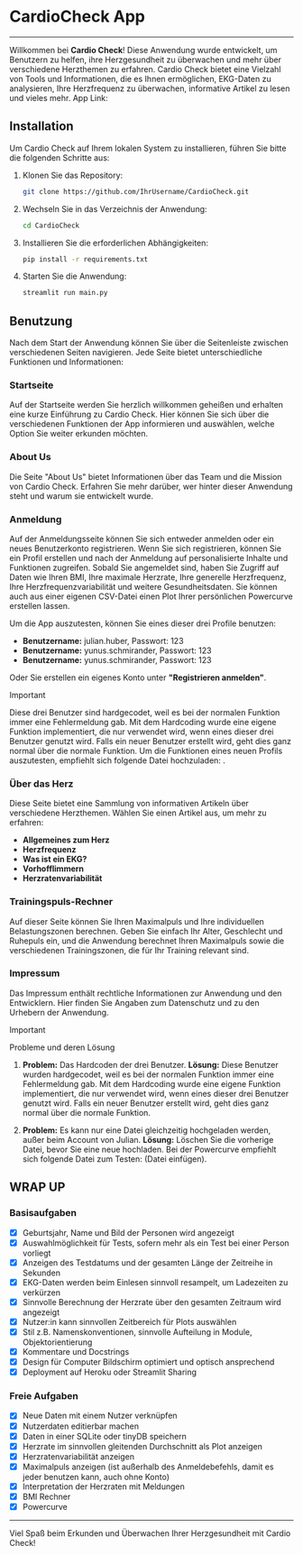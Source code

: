 # CardioCheck App

---

Willkommen bei **Cardio Check**! Diese Anwendung wurde entwickelt, um Benutzern zu helfen, ihre Herzgesundheit zu überwachen und mehr über verschiedene Herzthemen zu erfahren. Cardio Check bietet eine Vielzahl von Tools und Informationen, die es Ihnen ermöglichen, EKG-Daten zu analysieren, Ihre Herzfrequenz zu überwachen, informative Artikel zu lesen und vieles mehr.
App Link: 
## Installation

Um Cardio Check auf Ihrem lokalen System zu installieren, führen Sie bitte die folgenden Schritte aus:

1. Klonen Sie das Repository:
    ```bash
    git clone https://github.com/IhrUsername/CardioCheck.git
    ```
2. Wechseln Sie in das Verzeichnis der Anwendung:
    ```bash
    cd CardioCheck
    ```
3. Installieren Sie die erforderlichen Abhängigkeiten:
    ```bash
    pip install -r requirements.txt
    ```
4. Starten Sie die Anwendung:
    ```bash
    streamlit run main.py
    ```

## Benutzung

Nach dem Start der Anwendung können Sie über die Seitenleiste zwischen verschiedenen Seiten navigieren. Jede Seite bietet unterschiedliche Funktionen und Informationen:

### Startseite

Auf der Startseite werden Sie herzlich willkommen geheißen und erhalten eine kurze Einführung zu Cardio Check. Hier können Sie sich über die verschiedenen Funktionen der App informieren und auswählen, welche Option Sie weiter erkunden möchten.

### About Us

Die Seite "About Us" bietet Informationen über das Team und die Mission von Cardio Check. Erfahren Sie mehr darüber, wer hinter dieser Anwendung steht und warum sie entwickelt wurde.

### Anmeldung

Auf der Anmeldungsseite können Sie sich entweder anmelden oder ein neues Benutzerkonto registrieren. Wenn Sie sich registrieren, können Sie ein Profil erstellen und nach der Anmeldung auf personalisierte Inhalte und Funktionen zugreifen. Sobald Sie angemeldet sind, haben Sie Zugriff auf Daten wie Ihren BMI, Ihre maximale Herzrate, Ihre generelle Herzfrequenz, Ihre Herzfrequenzvariabilität und weitere Gesundheitsdaten. Sie können auch aus einer eigenen CSV-Datei einen Plot Ihrer persönlichen Powercurve erstellen lassen.

Um die App auszutesten, können Sie eines dieser drei Profile benutzen:
- **Benutzername:** julian.huber, Passwort: 123
- **Benutzername:** yunus.schmirander, Passwort: 123
- **Benutzername:** yunus.schmirander, Passwort: 123

Oder Sie erstellen ein eigenes Konto unter **"Registrieren anmelden"**. 

> [!IMPORTANT]
> Diese drei Benutzer sind hardgecodet, weil es bei der normalen Funktion immer eine Fehlermeldung gab. Mit dem Hardcoding wurde eine eigene Funktion implementiert, die nur verwendet wird, wenn eines dieser drei Benutzer genutzt wird. Falls ein neuer Benutzer erstellt wird, geht dies ganz normal über die normale Funktion. Um die Funktionen eines neuen Profils auszutesten, empfiehlt sich folgende Datei hochzuladen: .

### Über das Herz

Diese Seite bietet eine Sammlung von informativen Artikeln über verschiedene Herzthemen. Wählen Sie einen Artikel aus, um mehr zu erfahren:
- **Allgemeines zum Herz**
- **Herzfrequenz**
- **Was ist ein EKG?**
- **Vorhofflimmern**
- **Herzratenvariabilität**

### Trainingspuls-Rechner

Auf dieser Seite können Sie Ihren Maximalpuls und Ihre individuellen Belastungszonen berechnen. Geben Sie einfach Ihr Alter, Geschlecht und Ruhepuls ein, und die Anwendung berechnet Ihren Maximalpuls sowie die verschiedenen Trainingszonen, die für Ihr Training relevant sind.

### Impressum

Das Impressum enthält rechtliche Informationen zur Anwendung und den Entwicklern. Hier finden Sie Angaben zum Datenschutz und zu den Urhebern der Anwendung.

> [!IMPORTANT]
>  Probleme und deren Lösung

1. **Problem:** Das Hardcoden der drei Benutzer.
   **Lösung:** Diese Benutzer wurden hardgecodet, weil es bei der normalen Funktion immer eine Fehlermeldung gab. Mit dem Hardcoding wurde eine eigene Funktion implementiert, die nur verwendet wird, wenn eines dieser drei Benutzer genutzt wird. Falls ein neuer Benutzer erstellt wird, geht dies ganz normal über die normale Funktion.

2. **Problem:** Es kann nur eine Datei gleichzeitig hochgeladen werden, außer beim Account von Julian.
   **Lösung:** Löschen Sie die vorherige Datei, bevor Sie eine neue hochladen. Bei der Powercurve empfiehlt sich folgende Datei zum Testen: (Datei einfügen).

## WRAP UP

### Basisaufgaben

- [x] Geburtsjahr, Name und Bild der Personen wird angezeigt 
- [x] Auswahlmöglichkeit für Tests, sofern mehr als ein Test bei einer Person vorliegt 
- [x] Anzeigen des Testdatums und der gesamten Länge der Zeitreihe in Sekunden 
- [x] EKG-Daten werden beim Einlesen sinnvoll resampelt, um Ladezeiten zu verkürzen 
- [x] Sinnvolle Berechnung der Herzrate über den gesamten Zeitraum wird angezeigt 
- [x] Nutzer:in kann sinnvollen Zeitbereich für Plots auswählen 
- [x] Stil z.B. Namenskonventionen, sinnvolle Aufteilung in Module, Objektorientierung 
- [x] Kommentare und Docstrings 
- [x] Design für Computer Bildschirm optimiert und optisch ansprechend
- [x] Deployment auf Heroku oder Streamlit Sharing 

### Freie Aufgaben

- [x] Neue Daten mit einem Nutzer verknüpfen
- [x] Nutzerdaten editierbar machen 
- [x] Daten in einer SQLite oder tinyDB speichern 
- [x] Herzrate im sinnvollen gleitenden Durchschnitt als Plot anzeigen
- [x] Herzratenvariabilität anzeigen 
- [x] Maximalpuls anzeigen (ist außerhalb des Anmeldebefehls, damit es jeder benutzen kann, auch ohne Konto)
- [x] Interpretation der Herzraten mit Meldungen
- [x] BMI Rechner
- [x] Powercurve

---

Viel Spaß beim Erkunden und Überwachen Ihrer Herzgesundheit mit Cardio Check!
